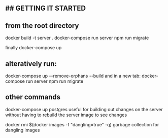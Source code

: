 ## ## GETTING IT STARTED


## from the root directory

docker build -t server .
docker-compose run server npm run migrate

finally docker-compose up

## alteratively run:

docker-compose up --remove-orphans --build
and in a new tab:
docker-compose run server npm run migrate



## other commands
docker-compose up postgres
  useful for building out changes on the server without having to rebuild the server image to see changes

docker rmi $(docker images -f "dangling=true" -q)
  garbage collection for dangling images 